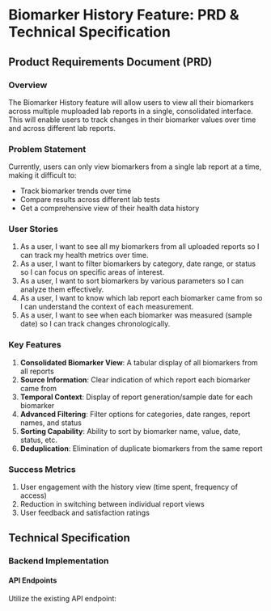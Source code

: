 # Biomarker History Feature: PRD & Technical Specification

## Product Requirements Document (PRD)

### Overview
The Biomarker History feature will allow users to view all their biomarkers across multiple muploaded lab reports in a single, consolidated interface. This will enable users to track changes in their biomarker values over time and across different lab reports.

### Problem Statement
Currently, users can only view biomarkers from a single lab report at a time, making it difficult to:
- Track biomarker trends over time
- Compare results across different lab tests
- Get a comprehensive view of their health data history

### User Stories
1. As a user, I want to see all my biomarkers from all uploaded reports so I can track my health metrics over time.
2. As a user, I want to filter biomarkers by category, date range, or status so I can focus on specific areas of interest.
3. As a user, I want to sort biomarkers by various parameters so I can analyze them effectively.
4. As a user, I want to know which lab report each biomarker came from so I can understand the context of each measurement.
5. As a user, I want to see when each biomarker was measured (sample date) so I can track changes chronologically.

### Key Features
1. **Consolidated Biomarker View**: A tabular display of all biomarkers from all reports
2. **Source Information**: Clear indication of which report each biomarker came from
3. **Temporal Context**: Display of report generation/sample date for each biomarker
4. **Advanced Filtering**: Filter options for categories, date ranges, report names, and status
5. **Sorting Capability**: Ability to sort by biomarker name, value, date, status, etc.
6. **Deduplication**: Elimination of duplicate biomarkers from the same report

### Success Metrics
1. User engagement with the history view (time spent, frequency of access)
2. Reduction in switching between individual report views
3. User feedback and satisfaction ratings

## Technical Specification

### Backend Implementation

#### API Endpoints

Utilize the existing API endpoint: